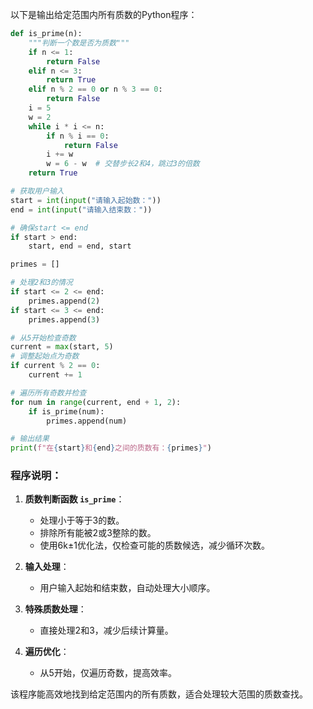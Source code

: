 以下是输出给定范围内所有质数的Python程序：

```python
def is_prime(n):
    """判断一个数是否为质数"""
    if n <= 1:
        return False
    elif n <= 3:
        return True
    elif n % 2 == 0 or n % 3 == 0:
        return False
    i = 5
    w = 2
    while i * i <= n:
        if n % i == 0:
            return False
        i += w
        w = 6 - w  # 交替步长2和4，跳过3的倍数
    return True

# 获取用户输入
start = int(input("请输入起始数："))
end = int(input("请输入结束数："))

# 确保start <= end
if start > end:
    start, end = end, start

primes = []

# 处理2和3的情况
if start <= 2 <= end:
    primes.append(2)
if start <= 3 <= end:
    primes.append(3)

# 从5开始检查奇数
current = max(start, 5)
# 调整起始点为奇数
if current % 2 == 0:
    current += 1

# 遍历所有奇数并检查
for num in range(current, end + 1, 2):
    if is_prime(num):
        primes.append(num)

# 输出结果
print(f"在{start}和{end}之间的质数有：{primes}")
```

### 程序说明：
1. **质数判断函数 `is_prime`**：
   - 处理小于等于3的数。
   - 排除所有能被2或3整除的数。
   - 使用6k±1优化法，仅检查可能的质数候选，减少循环次数。

2. **输入处理**：
   - 用户输入起始和结束数，自动处理大小顺序。

3. **特殊质数处理**：
   - 直接处理2和3，减少后续计算量。

4. **遍历优化**：
   - 从5开始，仅遍历奇数，提高效率。

该程序能高效地找到给定范围内的所有质数，适合处理较大范围的质数查找。